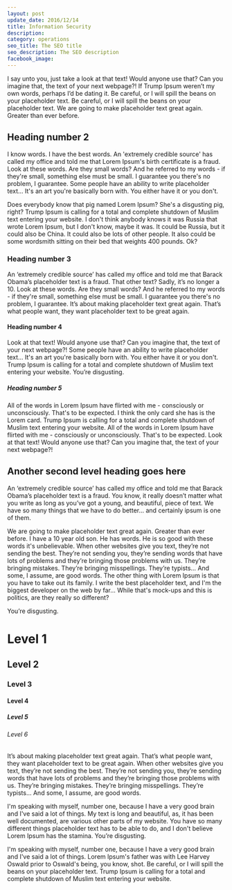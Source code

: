 ```yaml
---
layout: post
update_date: 2016/12/14
title: Information Security
description:
category: operations
seo_title: The SEO title
seo_description: The SEO description
facebook_image:
---
```


I say unto you, just take a look at that text! Would anyone use that? Can you imagine that, the text of your next webpage?! If Trump Ipsum weren’t my own words, perhaps I’d be dating it. Be careful, or I will spill the beans on your placeholder text. Be careful, or I will spill the beans on your placeholder text. We are going to make placeholder text great again. Greater than ever before.

## Heading number 2

I know words. I have the best words. An 'extremely credible source' has called my office and told me that Lorem Ipsum's birth certificate is a fraud. Look at these words. Are they small words? And he referred to my words - if they're small, something else must be small. I guarantee you there's no problem, I guarantee. Some people have an ability to write placeholder text... It's an art you're basically born with. You either have it or you don't.

Does everybody know that pig named Lorem Ipsum? She's a disgusting pig, right? Trump Ipsum is calling for a total and complete shutdown of Muslim text entering your website. I don't think anybody knows it was Russia that wrote Lorem Ipsum, but I don't know, maybe it was. It could be Russia, but it could also be China. It could also be lots of other people. It also could be some wordsmith sitting on their bed that weights 400 pounds. Ok?

### Heading number 3

An ‘extremely credible source’ has called my office and told me that Barack Obama’s placeholder text is a fraud. That other text? Sadly, it’s no longer a 10. Look at these words. Are they small words? And he referred to my words - if they're small, something else must be small. I guarantee you there's no problem, I guarantee. It’s about making placeholder text great again. That’s what people want, they want placeholder text to be great again.

#### Heading number 4

Look at that text! Would anyone use that? Can you imagine that, the text of your next webpage?! Some people have an ability to write placeholder text... It's an art you're basically born with. You either have it or you don't. Trump Ipsum is calling for a total and complete shutdown of Muslim text entering your website. You’re disgusting.

##### Heading number 5

All of the words in Lorem Ipsum have flirted with me - consciously or unconsciously. That's to be expected. I think the only card she has is the Lorem card. Trump Ipsum is calling for a total and complete shutdown of Muslim text entering your website. All of the words in Lorem Ipsum have flirted with me - consciously or unconsciously. That's to be expected. Look at that text! Would anyone use that? Can you imagine that, the text of your next webpage?!

## Another second level heading goes here

An ‘extremely credible source’ has called my office and told me that Barack Obama’s placeholder text is a fraud. You know, it really doesn’t matter what you write as long as you’ve got a young, and beautiful, piece of text. We have so many things that we have to do better... and certainly ipsum is one of them.

We are going to make placeholder text great again. Greater than ever before. I have a 10 year old son. He has words. He is so good with these words it's unbelievable. When other websites give you text, they’re not sending the best. They’re not sending you, they’re sending words that have lots of problems and they’re bringing those problems with us. They’re bringing mistakes. They’re bringing misspellings. They’re typists… And some, I assume, are good words. The other thing with Lorem Ipsum is that you have to take out its family. I write the best placeholder text, and I'm the biggest developer on the web by far... While that's mock-ups and this is politics, are they really so different?

You’re disgusting.

# Level 1

## Level 2

### Level 3

#### Level 4

##### Level 5

###### Level 6

It’s about making placeholder text great again. That’s what people want, they want placeholder text to be great again. When other websites give you text, they’re not sending the best. They’re not sending you, they’re sending words that have lots of problems and they’re bringing those problems with us. They’re bringing mistakes. They’re bringing misspellings. They’re typists… And some, I assume, are good words.

I'm speaking with myself, number one, because I have a very good brain and I've said a lot of things. My text is long and beautiful, as, it has been well documented, are various other parts of my website. You have so many different things placeholder text has to be able to do, and I don't believe Lorem Ipsum has the stamina. You’re disgusting.

I'm speaking with myself, number one, because I have a very good brain and I've said a lot of things. Lorem Ipsum's father was with Lee Harvey Oswald prior to Oswald's being, you know, shot. Be careful, or I will spill the beans on your placeholder text. Trump Ipsum is calling for a total and complete shutdown of Muslim text entering your website.

